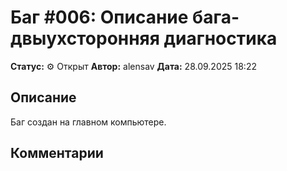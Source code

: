 # Баг #006: Описание бага- двыухсторонняя диагностика

**Статус:** ⚙️ Открыт
**Автор:** alensav
**Дата:** 28.09.2025 18:22

## Описание
Баг создан на главном компьютере.

## Комментарии

